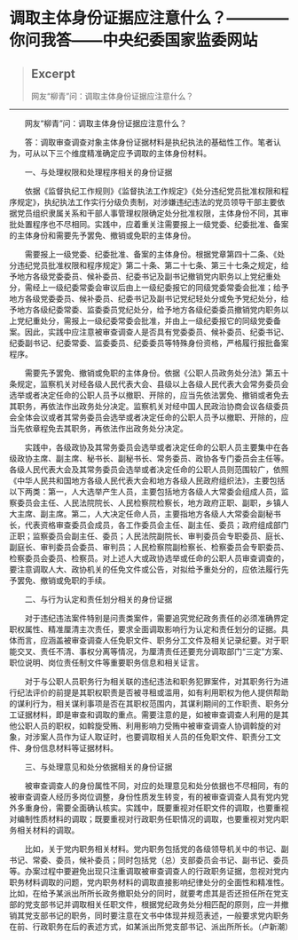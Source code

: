 
# 调取主体身份证据应注意什么？————你问我答——中央纪委国家监委网站

> ## Excerpt
> 网友“柳青”问：调取主体身份证据应注意什么？

---
　　网友“柳青”问：调取主体身份证据应注意什么？

　　答：调取审查调查对象主体身份证据材料是执纪执法的基础性工作。笔者认为，可从以下三个维度精准确定应予调取的主体身份材料。

　　一、与处理权限和处理程序相关的身份证据

　　依据《监督执纪工作规则》《监督执法工作规定》《处分违纪党员批准权限和程序规定》，执纪执法工作实行分级负责制，对涉嫌违纪违法的党员领导干部主要依据党员组织隶属关系和干部人事管理权限确定处分批准权限，主体身份不同，其审批处置程序也不尽相同。实践中，应着重关注需要报上一级党委、纪委批准、备案的主体身份和需要先予罢免、撤销或免职的主体身份。

　　需要报上一级党委、纪委批准、备案的主体身份。根据党章第四十二条、《处分违纪党员批准权限和程序规定》第二十条、第二十七条、第三十七条之规定，给予地方各级党委委员、候补委员、纪委书记及副书记撤销党内职务以上党纪重处分，需经上一级纪委常委会审议后由上一级纪委报它的同级党委常委会批准；给予地方各级党委委员、候补委员、纪委书记及副书记党纪轻处分或免予党纪处分，给予地方各级纪委常委、监委委员党纪处分，给予地方各级纪委委员撤销党内职务以上党纪重处分，需报上一级纪委常委会批准，并由上一级纪委报它的同级党委备案。因此，实践中应注意被审查调查人是否具有党委委员、候补委员、纪委书记、纪委副书记、纪委常委、监委委员、纪委委员等特殊身份资格，严格履行报批备案程序。

　　需要先予罢免、撤销或免职的主体身份。依据《公职人员政务处分法》第五十条规定，监察机关对经各级人民代表大会、县级以上各级人民代表大会常务委员会选举或者决定任命的公职人员予以撤职、开除的，应当先依法罢免、撤销或者免去其职务，再依法作出政务处分决定。监察机关对经中国人民政治协商会议各级委员会全体会议或者其常务委员会选举或者决定任命的公职人员予以撤职、开除的，应当先依章程免去其职务，再依法作出政务处分决定。

　　实践中，各级政协及其常务委员会选举或者决定任命的公职人员主要集中在各级政协主席、副主席、秘书长、副秘书长、常务委员、政协各专门委员会主任等。各级人民代表大会及其常务委员会选举或者决定任命的公职人员则范围较广，依照《中华人民共和国地方各级人民代表大会和地方各级人民政府组织法》，主要包括以下两类：第一，人大选举产生人员，主要包括地方各级人大常委会组成人员，监察委员会主任、人民法院院长、人民检察院检察长，地方政府正职、副职，乡镇人大主席、副主席。第二，人大决定任命人员，主要指地方各级人大常委会副秘书长，代表资格审查委员会成员，各工作委员会主任、副主任、委员；政府组成部门正职；监察委员会副主任、委员；人民法院副院长、审判委员会专职委员、庭长、副庭长、审判委员会委员、审判员；人民检察院副检察长、检察委员会专职委员、检察委员会委员、检察员。对上述人大或政协选举或任命的公职人员审查调查的，要注意调取人大、政协机关的任免文件或公告，对拟给予重处分的，应依法履行先予罢免、撤销或免职的手续。

　　二、与行为认定和责任划分相关的身份证据

　　对于违纪违法案件特别是问责类案件，需要追究党纪政务责任的必须准确界定职权属性、精准厘清主次责任，要求全面调取影响行为认定和责任划分的证据。具体而言，应涵盖被审查调查人任免职文件、职务分工文件及相关记录纪要。对于职能交叉、责任不清、事权分离等情况，为厘清责任还要充分调取部门“三定”方案、职位说明、岗位责任制文件等重要职务信息和相关证言。

　　对于与公职人员职务行为相关联的违纪违法和职务犯罪案件，对其职务行为进行纪法评价的前提是其职权职责是否被寻租或滥用，如有利用职权为他人提供帮助的谋利行为，相关谋利事项是否在其职权范围内，其谋利期间的工作职责、职务分工证据材料，即是审查和调取的重点。需要注意的是，如被审查调查人利用的是其他公职人员的职权，如斡旋受贿、利用影响力受贿中被审查调查人协调斡旋的对象，对涉案人员作为证人取证时，也要调取相关人员的任免职文件、职责分工文件、身份信息材料等证据材料。

　　三、与处理意见和处分依据相关的身份证据

　　被审查调查人的身份属性不同，对应的处理意见和处分依据也不尽相同，有的被审查调查人经历多岗位调整，身份性质发生转变，有的被审查调查人具有党内党外多重身份，需要全面确认核实。实践中，既要重视对任职文件的调取，也要重视对编制性质材料的调取；既要重视对行政职务任职情况的调取，也要重视对党内职务相关材料的调取。

　　比如，关于党内职务相关材料。党内职务包括党的各级领导机关中的书记、副书记、常委、委员，候补委员；同时包括党（总）支部委员会书记、副书记、委员等。办案过程中要避免出现只注重调取被审查调查人的行政职务证据，忽视对党内职务材料调取的问题，党内职务材料的调取直接影响纪律处分的全面性和精准性。比如，在给予某派出所所长政务撤职处分的同时，就要考虑其是否还担任所在党支部的党支部书记并调取相关任职文件，根据党纪政务处分相匹配的原则，应一并撤销其党支部书记的职务，同时要注意在文书中体现并规范表述，一般要求党内职务在前、行政职务在后的表述方式，如某派出所党支部书记、派出所所长。（卢新潮）
